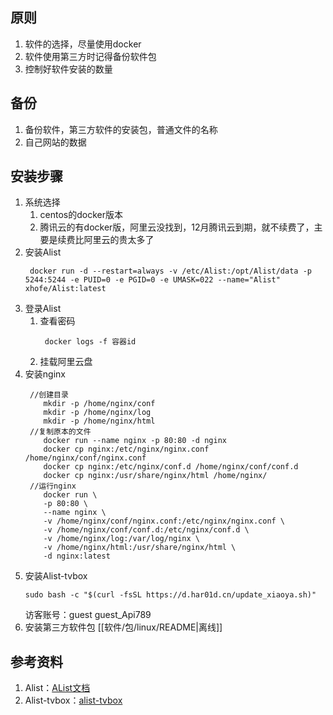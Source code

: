 ## 原则
1. 软件的选择，尽量使用docker
2. 软件使用第三方时记得备份软件包
3. 控制好软件安装的数量

## 备份
1. 备份软件，第三方软件的安装包，普通文件的名称
2. 自己网站的数据

## 安装步骤
1. 系统选择
   1. centos的docker版本
   2. 腾讯云的有docker版，阿里云没找到，12月腾讯云到期，就不续费了，主要是续费比阿里云的贵太多了
2. 安装Alist
   ```
    docker run -d --restart=always -v /etc/Alist:/opt/Alist/data -p 5244:5244 -e PUID=0 -e PGID=0 -e UMASK=022 --name="Alist" xhofe/Alist:latest
   ```
3. 登录Alist
      1. 查看密码
         ```
          docker logs -f 容器id 
         ```
      2. 挂载阿里云盘
4. 安装nginx
   ```
    //创建目录
       mkdir -p /home/nginx/conf
       mkdir -p /home/nginx/log
       mkdir -p /home/nginx/html
    //复制原本的文件
       docker run --name nginx -p 80:80 -d nginx
       docker cp nginx:/etc/nginx/nginx.conf /home/nginx/conf/nginx.conf
       docker cp nginx:/etc/nginx/conf.d /home/nginx/conf/conf.d
       docker cp nginx:/usr/share/nginx/html /home/nginx/
    //运行nginx
       docker run \
       -p 80:80 \
       --name nginx \
       -v /home/nginx/conf/nginx.conf:/etc/nginx/nginx.conf \
       -v /home/nginx/conf/conf.d:/etc/nginx/conf.d \
       -v /home/nginx/log:/var/log/nginx \
       -v /home/nginx/html:/usr/share/nginx/html \
       -d nginx:latest
   ```
5. 安装Alist-tvbox
    ````
    sudo bash -c "$(curl -fsSL https://d.har01d.cn/update_xiaoya.sh)"
    ````
   访客账号：guest guest_Api789
6. 安装第三方软件包 [[软件/包/linux/README|离线]]


## 参考资料
1. Alist：[AList文档](https://alist.nn.ci/zh/)
2. Alist-tvbox：[alist-tvbox](https://github.com/power721/alist-tvbox/blob/master/doc/README_zh.md)